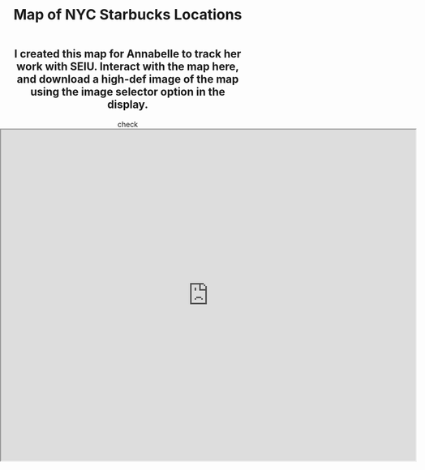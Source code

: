 <style>
  body {
    margin: 0;
    padding: 0;
  }

  .container {
    display: flex;
    flex-direction: column;
    align-items: center;
    padding: 0 20px;
    width: 100%;
    box-sizing: border-box; /* Ensures padding doesn't add to total width */
  }

  .map-container {
    /* Additional styles for the map container */
    align-items: center;
    width: 3000px;
    height: 2000px; /* Adjust as needed */
  }

  iframe {
    /* Set the iframe to fill the map container */
    width: 100%;
    height: 100%;
  }

  /* Media queries for various iPhone screen sizes */

  /* iPhone SE (1st generation) */
  @media (max-width: 320px) {
    iframe {
      width: 310px;
      height: 248px;
    }
  }

  /* iPhone SE (2nd generation), iPhone 6/6s/7/8 */
  @media (min-width: 321px) and (max-width: 375px) {
    iframe {
      width: 365px;
      height: 292px;
    }
  }

  /* iPhone 6 Plus/6s Plus/7 Plus/8 Plus, iPhone X/XS/11 Pro/12 Pro */
  @media (min-width: 376px) and (max-width: 414px) {
    iframe {
      width: 404px;
      height: 323px
    }
  }

  /* iPhone XR/11/12, iPhone XS Max/11 Pro Max/12 Pro Max */
  @media (min-width: 415px) {
    iframe {
      width: 818px;
      max-width: 828px;
      height: 654px;
    }
  }

  @media (min-width: 3000px) {
    iframe {
      width: 3000px;
      height: 2000px;
    }
  }
</style>

<div class="container">
  <h1 align="center">Map of NYC Starbucks Locations</h1>
  <h2 align="center">I created this map for Annabelle to track her work with SEIU. Interact with the map here, and download a high-def image of the map using the image selector option in the display.</h2>
  check
</div>

<div class="map-container">
  <iframe src="https://arcgis.com/apps/instant/basic/index.html?appid=0601617b03794f3289d97be15fad9d89&locale=en-us" allowfullscreen>iFrames are not supported on this page.</iframe>
</div>

